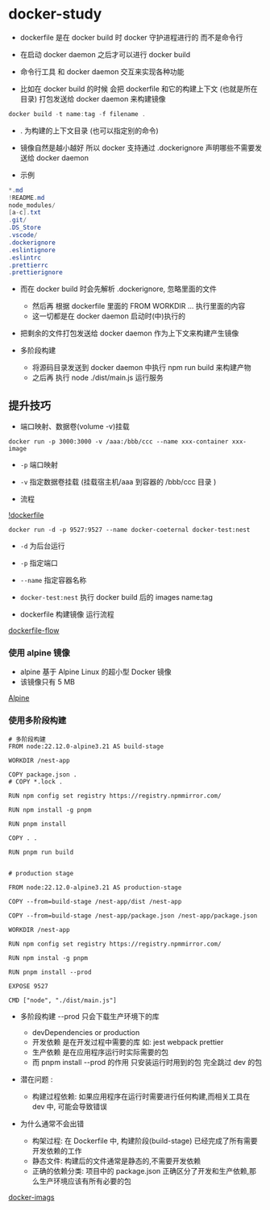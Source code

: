 # docker-study

- dockerfile 是在 docker build 时 docker 守护进程进行的 而不是命令行
- 在启动 docker daemon 之后才可以进行 docker build

- 命令行工具 和 docker daemon 交互来实现各种功能

- 比如在 docker build 的时候 会把 dockerfile 和它的构建上下文 (也就是所在目录) 打包发送给 docker daemon 来构建镜像

```csharp
docker build -t name:tag -f filename .
```

- . 为构建的上下文目录 (也可以指定别的命令)
- 镜像自然是越小越好 所以 docker 支持通过 .dockerignore 声明哪些不需要发送给 docker daemon

- 示例

```csharp
*.md
!README.md
node_modules/
[a-c].txt
.git/
.DS_Store
.vscode/
.dockerignore
.eslintignore
.eslintrc
.prettierrc
.prettierignore
```

- 而在 docker build 时会先解析 .dockerignore, 忽略里面的文件
  - 然后再 根据 dockerfile 里面的 FROM WORKDIR ... 执行里面的内容
  - 这一切都是在 docker daemon 启动时(中)执行的
- 把剩余的文件打包发送给 docker daemon 作为上下文来构建产生镜像

- 多阶段构建
  - 将源码目录发送到 docker daemon 中执行 npm run build 来构建产物
  - 之后再 执行 node ./dist/main.js 运行服务

## 提升技巧

- 端口映射、数据卷(volume -v)挂载

```docker
docker run -p 3000:3000 -v /aaa:/bbb/ccc --name xxx-container xxx-image
```

- `-p` 端口映射
- `-v` 指定数据卷挂载 (挂载宿主机/aaa 到容器的 /bbb/ccc 目录 )

- 流程

[!dockerfile](./images/dockerfile.jpg)

```docker
docker run -d -p 9527:9527 --name docker-coeternal docker-test:nest
```

- `-d` 为后台运行
- `-p` 指定端口
- `--name` 指定容器名称
- `docker-test:nest` 执行 docker build 后的 images name:tag

- dockerfile 构建镜像 运行流程

[dockerfile-flow](./images/dockerfile-flow.jpg)

### 使用 alpine 镜像

- alpine 基于 Alpine Linux 的超小型 Docker 镜像
- 该镜像只有 5 MB

[Alpine](./images/alpine.jpg)

### 使用多阶段构建

```docker
# 多阶段构建
FROM node:22.12.0-alpine3.21 AS build-stage

WORKDIR /nest-app

COPY package.json .
# COPY *.lock .

RUN npm config set registry https://registry.npmmirror.com/

RUN npm install -g pnpm

RUN pnpm install

COPY . .

RUN pnpm run build


# production stage

FROM node:22.12.0-alpine3.21 AS production-stage

COPY --from=build-stage /nest-app/dist /nest-app

COPY --from=build-stage /nest-app/package.json /nest-app/package.json

WORKDIR /nest-app

RUN npm config set registry https://registry.npmmirror.com/

RUN npm instal -g pnpm

RUN pnpm install --prod

EXPOSE 9527

CMD ["node", "./dist/main.js"]

```

- 多阶段构建 --prod 只会下载生产环境下的库

  - devDependencies or production
  - 开发依赖 是在开发过程中需要的库 如: jest webpack prettier
  - 生产依赖 是在应用程序运行时实际需要的包
  - 而 pnpm install --prod 的作用 只安装运行时用到的包 完全跳过 dev 的包

- 潜在问题 :

  - 构建过程依赖: 如果应用程序在运行时需要进行任何构建,而相关工具在 dev 中, 可能会导致错误

- 为什么通常不会出错

  - 构架过程: 在 Dockerfile 中, 构建阶段(build-stage) 已经完成了所有需要开发依赖的工作
  - 静态文件: 构建后的文件通常是静态的,不需要开发依赖
  - 正确的依赖分类: 项目中的 package.json 正确区分了开发和生产依赖,那么生产环境应该有所有必要的包

[docker-imags](./images/docker-images.jpg)
